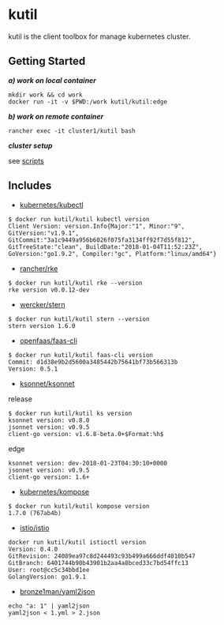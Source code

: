 # kutil

kutil is the client toolbox for manage kubernetes cluster.

## Getting Started

***a) work on local container***
```
mkdir work && cd work
docker run -it -v $PWD:/work kutil/kutil:edge
```

***b) work on remote container***
```
rancher exec -it cluster1/kutil bash
```

***cluster setup***

see [scripts](scripts/README.md)

## Includes

- [kubernetes/kubectl](https://github.com/kubernetes/kubectl)

```
$ docker run kutil/kutil kubectl version
Client Version: version.Info{Major:"1", Minor:"9", GitVersion:"v1.9.1", GitCommit:"3a1c9449a956b6026f075fa3134ff92f7d55f812", GitTreeState:"clean", BuildDate:"2018-01-04T11:52:23Z", GoVersion:"go1.9.2", Compiler:"gc", Platform:"linux/amd64"}
```

- [rancher/rke](https://github.com/rancher/rke)

```
$ docker run kutil/kutil rke --version
rke version v0.0.12-dev
```

- [wercker/stern](https://github.com/wercker/stern)

```
$ docker run kutil/kutil stern --version
stern version 1.6.0
```

- [openfaas/faas-cli](https://github.com/openfaas/faas-cli)

```
$ docker run kutil/kutil faas-cli version
Commit: d1d38e9b2d5600a3485442b75641bf73b566313b
Version: 0.5.1
```

- [ksonnet/ksonnet](https://github.com/ksonnet/ksonnet)

release

```
$ docker run kutil/kutil ks version
ksonnet version: v0.8.0
jsonnet version: v0.9.5
client-go version: v1.6.8-beta.0+$Format:%h$
```

edge

```
ksonnet version: dev-2018-01-23T04:30:10+0000
jsonnet version: v0.9.5
client-go version: 1.6+
```

- [kubernetes/kompose](https://github.com/kubernetes/kompose)

```
$ docker run kutil/kutil kompose version
1.7.0 (767ab4b)
```

- [istio/istio](https://github.com/istio/istio)

```
docker run kutil/kutil istioctl version
Version: 0.4.0
GitRevision: 24089ea97c8d244493c93b499a666ddf4010b547
GitBranch: 6401744b90b43901b2aa4a8bced33c7bd54ffc13
User: root@cc5c34bbd1ee
GolangVersion: go1.9.1
```

- [bronze1man/yaml2json](https://github.com/bronze1man/yaml2json)

```
echo "a: 1" | yaml2json
yaml2json < 1.yml > 2.json
```
